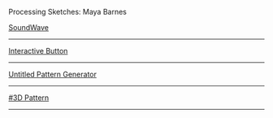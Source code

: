 Processing Sketches: Maya Barnes

[SoundWave](https://mayacbarnes.github.io/processing/soundwave.html)

---

[Interactive Button](https://mayacbarnes.github.io/processing/button.html)

---

[Untitled Pattern Generator](https://mayacbarnes.github.io/processing/pattern.html)

---

[#3D Pattern](https://mayacbarnes.github.io/processing/3dpattern.html)

---
